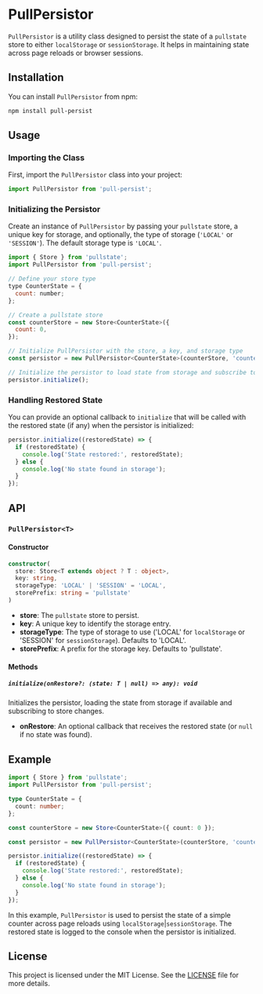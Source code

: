 # PullPersistor

`PullPersistor` is a utility class designed to persist the state of a `pullstate` store to either `localStorage` or `sessionStorage`. It helps in maintaining state across page reloads or browser sessions.

## Installation

You can install `PullPersistor` from npm:

```bash
npm install pull-persist
```

## Usage

### Importing the Class

First, import the `PullPersistor` class into your project:

```javascript
import PullPersistor from 'pull-persist';
```

### Initializing the Persistor

Create an instance of `PullPersistor` by passing your `pullstate` store, a unique key for storage, and optionally, the type of storage (`'LOCAL'` or `'SESSION'`). The default storage type is `'LOCAL'`.

```javascript
import { Store } from 'pullstate';
import PullPersistor from 'pull-persist';

// Define your store type
type CounterState = {
  count: number;
};

// Create a pullstate store
const counterStore = new Store<CounterState>({
  count: 0,
});

// Initialize PullPersistor with the store, a key, and storage type
const persistor = new PullPersistor<CounterState>(counterStore, 'counterState', 'LOCAL');

// Initialize the persistor to load state from storage and subscribe to changes
persistor.initialize();
```

### Handling Restored State

You can provide an optional callback to `initialize` that will be called with the restored state (if any) when the persistor is initialized:

```javascript
persistor.initialize((restoredState) => {
  if (restoredState) {
    console.log('State restored:', restoredState);
  } else {
    console.log('No state found in storage');
  }
});
```

## API

### `PullPersistor<T>`

#### Constructor

```typescript
constructor(
  store: Store<T extends object ? T : object>,
  key: string,
  storageType: 'LOCAL' | 'SESSION' = 'LOCAL',
  storePrefix: string = 'pullstate'
)
```

- **store**: The `pullstate` store to persist.
- **key**: A unique key to identify the storage entry.
- **storageType**: The type of storage to use ('LOCAL' for `localStorage` or 'SESSION' for `sessionStorage`). Defaults to 'LOCAL'.
- **storePrefix**: A prefix for the storage key. Defaults to 'pullstate'.

#### Methods

##### `initialize(onRestore?: (state: T | null) => any): void`

Initializes the persistor, loading the state from storage if available and subscribing to store changes.

- **onRestore**: An optional callback that receives the restored state (or `null` if no state was found).

## Example

```typescript
import { Store } from 'pullstate';
import PullPersistor from 'pull-persist';

type CounterState = {
  count: number;
};

const counterStore = new Store<CounterState>({ count: 0 });

const persistor = new PullPersistor<CounterState>(counterStore, 'counterState', 'LOCAL');

persistor.initialize((restoredState) => {
  if (restoredState) {
    console.log('State restored:', restoredState);
  } else {
    console.log('No state found in storage');
  }
});
```

In this example, `PullPersistor` is used to persist the state of a simple counter across page reloads using `localStorage`|`sessionStorage`. The restored state is logged to the console when the persistor is initialized.

## License

This project is licensed under the MIT License. See the [LICENSE](LICENSE) file for more details.